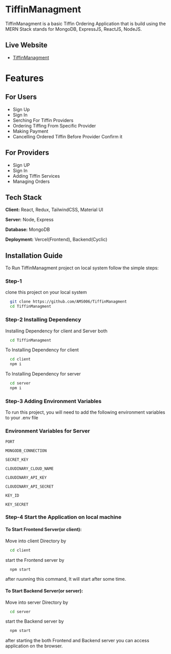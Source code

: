 # TiffinManagment

TiffinManagment is a basic Tiffin Ordering Application that is build using the MERN Stack stands for MongoDB, ExpressJS, ReactJS, NodeJS.

## Live Website

- [TiffinManagment](https://tiffin-managment-client.vercel.app/)

# Features

## For Users

- Sign Up
- Sign In
- Serching For Tiffin Providers 
- Ordering Tiffing From Specific Provider
- Making Payment
- Cancelling Ordered Tiffin Before Provider Confirm it

## For Providers

- Sign UP
- Sign In
- Adding Tiffin Services
- Managing Orders

## Tech Stack

**Client:** React, Redux, TailwindCSS, Material UI

**Server:** Node, Express

**Database:** MongoDB

**Deployment:** Vercel(Frontend), Backend(Cyclic)

## Installation Guide

To Run TiffinManagment project on local system follow the simple steps:

### Step-1

clone this project on your local system

```bash
  git clone https://github.com/AMS006/TiffinManagment
  cd TiffinManagment
```

### Step-2 Installing Dependency

Installing Dependency for client and Server both

```bash
  cd TiffinManagment
```

To Installing Dependency for client

```bash
  cd client
  npm i
```

To Installing Dependency for server

```bash
  cd server
  npm i
```

### Step-3 Adding Environment Variables

To run this project, you will need to add the following environment variables to your .env file


### Environment Variables for Server

`PORT`

`MONGODB_CONNECTION`

`SECRET_KEY`

`CLOUDINARY_CLOUD_NAME`

`CLOUDINARY_API_KEY`

`CLOUDINARY_API_SECRET`

`KEY_ID`

`KEY_SECRET`


### Step-4 Start the Application on local machine

#### To Start Frontend Server(or client):

Move into client Directory by

```bash
  cd client
```

start the Frontend server by

```bash
  npm start
```

after ruunning this command, It will start after some time.

#### To Start Backend Server(or server):

Move into server Directory by

```bash
  cd server
```

start the Backend server by

```bash
  npm start
```

after starting the both Frontend and Backend server you can access application on the browser.
